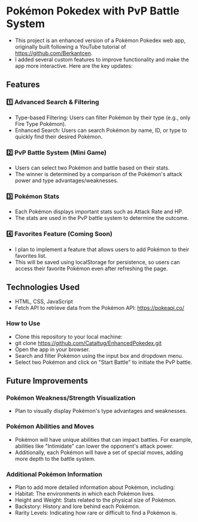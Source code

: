 # Pokémon Pokedex with PvP Battle System
- This project is an enhanced version of a Pokémon Pokedex web app, originally built following a YouTube tutorial of https://github.com/Berkantcen.
- I added several custom features to improve functionality and make the app more interactive. Here are the key updates:

## Features
### 1️⃣ Advanced Search & Filtering
- Type-based Filtering: Users can filter Pokémon by their type (e.g., only Fire Type Pokémon).
- Enhanced Search: Users can search Pokémon by name, ID, or type to quickly find their desired Pokémon.

### 2️⃣ PvP Battle System (Mini Game)
- Users can select two Pokémon and battle based on their stats.
- The winner is determined by a comparison of the Pokémon's attack power and type advantages/weaknesses.

### 3️⃣ Pokémon Stats
- Each Pokémon displays important stats such as Attack Rate and HP.
- The stats are used in the PvP battle system to determine the outcome.

### 4️⃣ Favorites Feature (Coming Soon)
- I plan to implement a feature that allows users to add Pokémon to their favorites list.
- This will be saved using localStorage for persistence, so users can access their favorite Pokémon even after refreshing the page.

## Technologies Used
- HTML, CSS, JavaScript
- Fetch API to retrieve data from the Pokémon API: https://pokeapi.co/

### How to Use
- Clone this repository to your local machine:
- git clone https://github.com/Cataltug/EnhancedPokedex.git
- Open the app in your browser.
- Search and filter Pokémon using the input box and dropdown menu.
- Select two Pokémon and click on "Start Battle" to initiate the PvP battle.


## Future Improvements

### Pokémon Weakness/Strength Visualization
- Plan to visually display Pokémon's type advantages and weaknesses.

### Pokémon Abilities and Moves
- Pokémon will have unique abilities that can impact battles. For example, abilities like "Intimidate" can lower the opponent's attack power.
- Additionally, each Pokémon will have a set of special moves, adding more depth to the battle system.

### Additional Pokémon Information
- Plan to add more detailed information about Pokémon, including:
- Habitat: The environments in which each Pokémon lives.
- Height and Weight: Stats related to the physical size of Pokémon.
- Backstory: History and lore behind each Pokémon.
- Rarity Levels: Indicating how rare or difficult to find a Pokémon is.
